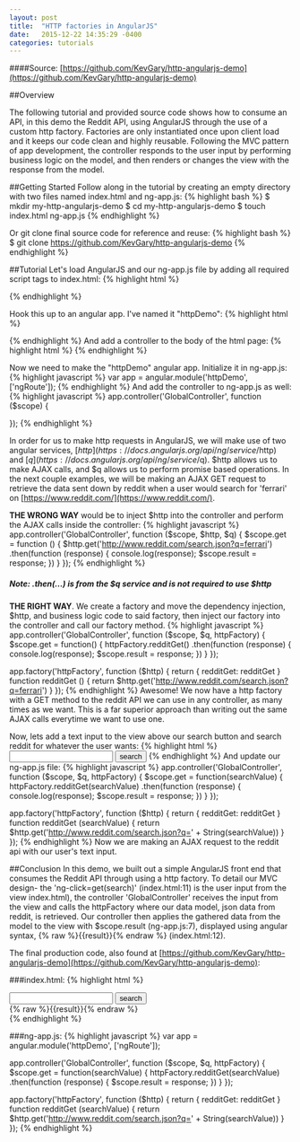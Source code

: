 ```yaml
---
layout: post
title:  "HTTP factories in AngularJS"
date:   2015-12-22 14:35:29 -0400
categories: tutorials
---
```

####Source: [https://github.com/KevGary/http-angularjs-demo](https://github.com/KevGary/http-angularjs-demo)

##Overview

The following tutorial and provided source code shows how to consume an API, in this demo the Reddit API, using AngularJS through the use of a custom http factory. Factories are only instantiated once upon client load and it keeps our code clean and highly reusable.  Following the MVC pattern of app development, the controller responds to the user input by performing business logic on the model, and then renders or changes the view with the response from the model. 

##Getting Started
Follow along in the tutorial by creating an empty directory with two files named index.html and ng-app.js:
{% highlight bash %}
$ mkdir my-http-angularjs-demo
$ cd my-http-angularjs-demo
$ touch index.html ng-app.js
{% endhighlight %}

Or git clone final source code for reference and reuse:
{% highlight bash %}
$ git clone https://github.com/KevGary/http-angularjs-demo
{% endhighlight %}

##Tutorial
Let's load AngularJS and our ng-app.js file by adding all required script tags to index.html:
{% highlight html %}
<!DOCTYPE html>
<html>
<head>
  <title>HTTP AngularJS Demo</title>
</head>
<body>

  <script src="https://ajax.googleapis.com/ajax/libs/angularjs/1.3.15/angular.min.js"></script>
  <script type="text/javascript" src="https://cdnjs.cloudflare.com/ajax/libs/angular.js/1.5.0-beta.2/angular-route.min.js"></script>
  <script type="text/javascript" src="ng-app.js"></script>
</body>
</html>
{% endhighlight %}

Hook this up to an angular app. I've named it "httpDemo":
{% highlight html %}
<html ng-app="httpDemo">
{% endhighlight %}
And add a controller to the body of the html page:
{% highlight html %}
<body ng-controller="GlobalController">
{% endhighlight %}

Now we need to make the "httpDemo" angular app.  Initialize it in ng-app.js:
{% highlight javascript %}
var app = angular.module('httpDemo', ['ngRoute']);
{% endhighlight %}
And add the controller to ng-app.js as well:
{% highlight javascript %}
app.controller('GlobalController', function ($scope) {

});
{% endhighlight %}
 
In order for us to make http requests in AngularJS, we will make use of two angular services, [$http](https://docs.angularjs.org/api/ng/service/$http) and [$q](https://docs.angularjs.org/api/ng/service/$q).  $http allows us to make AJAX calls, and $q allows us to perform promise based operations.  In the next couple examples, we will be making an AJAX GET request to retrieve the data sent down by reddit when a user would search for 'ferrari' on [https://www.reddit.com/](https://www.reddit.com/).

__THE WRONG WAY__ would be to inject $http into the controller and perform the AJAX calls inside the controller: 
{% highlight javascript %}
app.controller('GlobalController', function ($scope, $http, $q) {
  $scope.get = function () {
    $http.get('http://www.reddit.com/search.json?q=ferrari')
      .then(function (response) {
        console.log(response);
        $scope.result = response;
      })
  }
});
{% endhighlight %}
##### __Note__: .then(...) is from the $q service and is not required to use $http
__THE RIGHT WAY__. We create a factory and move the dependency injection, $http, and business logic code to said factory, then inject our factory into the controller and call our factory method.
{% highlight javascript %}
app.controller('GlobalController', function ($scope, $q, httpFactory) {
  $scope.get = function() {
    httpFactory.redditGet()
      .then(function (response) {
        console.log(response);
        $scope.result = response;
      })
  }
});      

app.factory('httpFactory', function ($http) {
  return {
    redditGet: redditGet
  }
  function redditGet () {
    return $http.get('http://www.reddit.com/search.json?q=ferrari')
  }
});
{% endhighlight %}
Awesome! We now have a http factory with a GET method to the reddit API we can use in any controller, as many times as we want.  This is a far superior approach than writing out the same AJAX calls everytime we want to use one.

Now, lets add a text input to the view above our search button and search reddit for whatever the user wants:
{% highlight html %}
<input type="text" ng-model="searchValue">
<button ng-click="get(searchValue)">search</button>
{% endhighlight %}
And update our ng-app.js file:
{% highlight javascript %}
app.controller('GlobalController', function ($scope, $q, httpFactory) {
  $scope.get = function(searchValue) {
    httpFactory.redditGet(searchValue)
      .then(function (response) {
        console.log(response);
        $scope.result = response;
      })
  }
});      

app.factory('httpFactory', function ($http) {
  return {
    redditGet: redditGet
  }
  function redditGet (searchValue) {
    return $http.get('http://www.reddit.com/search.json?q=' + String(searchValue))
  }
});
{% endhighlight %}
Now we are making an AJAX request to the reddit api with our user's text input.

##Conclusion
In this demo, we built out a simple AngularJS front end that consumes the Reddit API through using a http factory.  To detail our MVC design- the 'ng-click=get(search)' (index.html:11) is the user input from the view index.html), the controller 'GlobalController' receives the input from the view and calls the httpFactory where our data model, json data from reddit, is retrieved.  Our controller then applies the gathered data from the model to the view with $scope.result (ng-app.js:7), displayed using angular syntax, {% raw %}{{result}}{% endraw %} (index.html:12).

The final production code, also found at [https://github.com/KevGary/http-angularjs-demo](https://github.com/KevGary/http-angularjs-demo):

###index.html:
{% highlight html %}
<!DOCTYPE html>
<html ng-app="httpDemo">
<head>
  <title>HTTP AngularJS Demo</title>
</head>
<body ng-controller="GlobalController">

  <input type="text" ng-model="searchValue">
  <button ng-click="get(searchValue)">search</button>
  <div class="result">{% raw %}{{result}}{% endraw %}</div>

  <script src="https://ajax.googleapis.com/ajax/libs/angularjs/1.3.15/angular.min.js"></script>
  <script type="text/javascript" src="https://cdnjs.cloudflare.com/ajax/libs/angular.js/1.5.0-beta.2/angular-route.min.js"></script>
  <script type="text/javascript" src="ng-app.js"></script>
</body>
</html>
{% endhighlight %}

###ng-app.js:
{% highlight javascript %}
var app = angular.module('httpDemo', ['ngRoute']);

app.controller('GlobalController', function ($scope, $q, httpFactory) {
  $scope.get = function(searchValue) {
    httpFactory.redditGet(searchValue)
      .then(function (response) {
        $scope.result = response;
      })
  }
});      

app.factory('httpFactory', function ($http) {
  return {
    redditGet: redditGet
  }
  function redditGet (searchValue) {
    return $http.get('http://www.reddit.com/search.json?q=' + String(searchValue))
  }
});
{% endhighlight %}